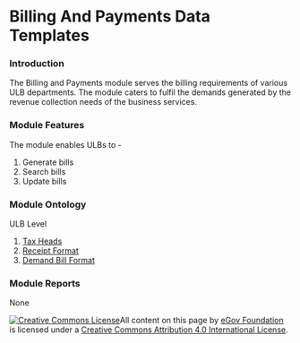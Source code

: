 # Billing And Payments Data Templates

### Introduction

The Billing and Payments module serves the billing requirements of various ULB departments. The module caters to fulfil the demands generated by the revenue collection needs of the business services.

### Module Features <a href="#module-features" id="module-features"></a>

The module enables ULBs to -

1. Generate bills
2. Search bills
3. Update bills

### Module Ontology <a href="#module-ontology" id="module-ontology"></a>

ULB Level

1. [Tax Heads](tax-heads.md)
2. [Receipt Format](receipt-format.md)
3. [Demand Bill Format](demand-bill-format.md)

### Module Reports <a href="#module-reports" id="module-reports"></a>

None

[![Creative Commons License](https://i.creativecommons.org/l/by/4.0/80x15.png)​](http://creativecommons.org/licenses/by/4.0/)All content on this page by [eGov Foundation](https://egov.org.in) is licensed under a [Creative Commons Attribution 4.0 International License](http://creativecommons.org/licenses/by/4.0/).
